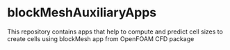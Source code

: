 # blockMeshAuxiliaryApps
This repository contains apps that help to compute and predict cell sizes to create cells using blockMesh app from OpenFOAM CFD package
